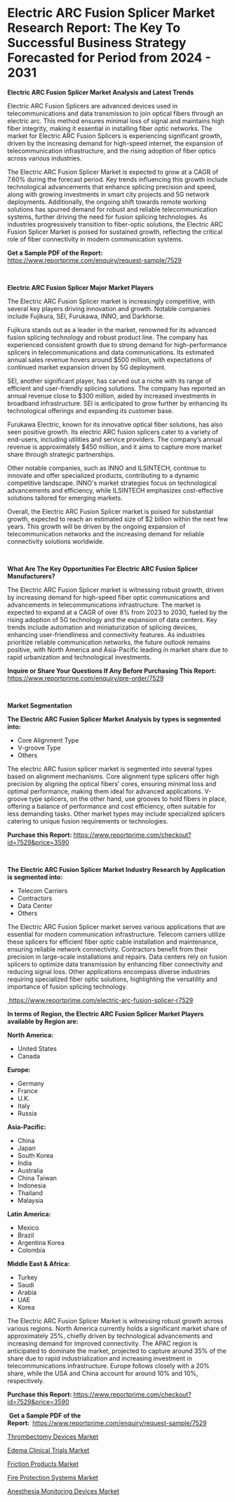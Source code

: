 <p><h1>Electric ARC Fusion Splicer Market Research Report: The Key To Successful Business Strategy Forecasted for Period from 2024 - 2031</h1></p><p><strong>Electric ARC Fusion Splicer Market Analysis and Latest Trends</strong></p>
<p><p>Electric ARC Fusion Splicers are advanced devices used in telecommunications and data transmission to join optical fibers through an electric arc. This method ensures minimal loss of signal and maintains high fiber integrity, making it essential in installing fiber optic networks. The market for Electric ARC Fusion Splicers is experiencing significant growth, driven by the increasing demand for high-speed internet, the expansion of telecommunication infrastructure, and the rising adoption of fiber optics across various industries.</p><p>The Electric ARC Fusion Splicer Market is expected to grow at a CAGR of 7.60% during the forecast period. Key trends influencing this growth include technological advancements that enhance splicing precision and speed, along with growing investments in smart city projects and 5G network deployments. Additionally, the ongoing shift towards remote working solutions has spurred demand for robust and reliable telecommunication systems, further driving the need for fusion splicing technologies. As industries progressively transition to fiber-optic solutions, the Electric ARC Fusion Splicer Market is poised for sustained growth, reflecting the critical role of fiber connectivity in modern communication systems.</p></p>
<p><strong>Get a Sample PDF of the Report:&nbsp;</strong> <a href="https://www.reportprime.com/enquiry/request-sample/7529">https://www.reportprime.com/enquiry/request-sample/7529</a></p>
<p>&nbsp;</p>
<p><strong>Electric ARC Fusion Splicer Major Market Players</strong></p>
<p><p>The Electric ARC Fusion Splicer market is increasingly competitive, with several key players driving innovation and growth. Notable companies include Fujikura, SEI, Furukawa, INNO, and Darkhorse. </p><p>Fujikura stands out as a leader in the market, renowned for its advanced fusion splicing technology and robust product line. The company has experienced consistent growth due to strong demand for high-performance splicers in telecommunications and data communications. Its estimated annual sales revenue hovers around $500 million, with expectations of continued market expansion driven by 5G deployment.</p><p>SEI, another significant player, has carved out a niche with its range of efficient and user-friendly splicing solutions. The company has reported an annual revenue close to $300 million, aided by increased investments in broadband infrastructure. SEI is anticipated to grow further by enhancing its technological offerings and expanding its customer base.</p><p>Furukawa Electric, known for its innovative optical fiber solutions, has also seen positive growth. Its electric ARC fusion splicers cater to a variety of end-users, including utilities and service providers. The company’s annual revenue is approximately $450 million, and it aims to capture more market share through strategic partnerships.</p><p>Other notable companies, such as INNO and ILSINTECH, continue to innovate and offer specialized products, contributing to a dynamic competitive landscape. INNO's market strategies focus on technological advancements and efficiency, while ILSINTECH emphasizes cost-effective solutions tailored for emerging markets.</p><p>Overall, the Electric ARC Fusion Splicer market is poised for substantial growth, expected to reach an estimated size of $2 billion within the next few years. This growth will be driven by the ongoing expansion of telecommunication networks and the increasing demand for reliable connectivity solutions worldwide.</p></p>
<p>&nbsp;</p>
<p><strong>What Are The Key Opportunities For Electric ARC Fusion Splicer Manufacturers?</strong></p>
<p><p>The Electric ARC Fusion Splicer market is witnessing robust growth, driven by increasing demand for high-speed fiber optic communications and advancements in telecommunications infrastructure. The market is expected to expand at a CAGR of over 8% from 2023 to 2030, fueled by the rising adoption of 5G technology and the expansion of data centers. Key trends include automation and miniaturization of splicing devices, enhancing user-friendliness and connectivity features. As industries prioritize reliable communication networks, the future outlook remains positive, with North America and Asia-Pacific leading in market share due to rapid urbanization and technological investments.</p></p>
<p><strong>Inquire or Share Your Questions If Any Before Purchasing This Report:</strong> <a href="https://www.reportprime.com/enquiry/pre-order/7529">https://www.reportprime.com/enquiry/pre-order/7529</a></p>
<p>&nbsp;</p>
<p><strong>Market Segmentation</strong></p>
<p><strong>The Electric ARC Fusion Splicer Market Analysis by types is segmented into:</strong></p>
<p><ul><li>Core Alignment Type</li><li>V-groove Type</li><li>Others</li></ul></p>
<p><p>The electric ARC fusion splicer market is segmented into several types based on alignment mechanisms. Core alignment type splicers offer high precision by aligning the optical fibers' cores, ensuring minimal loss and optimal performance, making them ideal for advanced applications. V-groove type splicers, on the other hand, use grooves to hold fibers in place, offering a balance of performance and cost efficiency, often suitable for less demanding tasks. Other market types may include specialized splicers catering to unique fusion requirements or technologies.</p></p>
<p><strong>Purchase this Report:&nbsp;</strong><a href="https://www.reportprime.com/checkout?id=7529&price=3590">https://www.reportprime.com/checkout?id=7529&price=3590</a></p>
<p>&nbsp;</p>
<p><strong>The Electric ARC Fusion Splicer Market Industry Research by Application is segmented into:</strong></p>
<p><ul><li>Telecom Carriers</li><li>Contractors</li><li>Data Center</li><li>Others</li></ul></p>
<p><p>The Electric ARC Fusion Splicer market serves various applications that are essential for modern communication infrastructure. Telecom carriers utilize these splicers for efficient fiber optic cable installation and maintenance, ensuring reliable network connectivity. Contractors benefit from their precision in large-scale installations and repairs. Data centers rely on fusion splicers to optimize data transmission by enhancing fiber connectivity and reducing signal loss. Other applications encompass diverse industries requiring specialized fiber optic solutions, highlighting the versatility and importance of fusion splicing technology.</p></p>
<p><a href="https://www.reportprime.com/electric-arc-fusion-splicer-r7529">&nbsp;https://www.reportprime.com/electric-arc-fusion-splicer-r7529</a></p>
<p><strong>In terms of Region, the Electric ARC Fusion Splicer Market Players available by Region are:</strong></p>
<p>
    <p> <strong> North America: </strong>
        <ul>
            <li>United States</li>
            <li>Canada</li>
        </ul>
        </p> 
    <p> <strong> Europe: </strong>
        <ul>
            <li>Germany</li>
            <li>France</li>
            <li>U.K.</li>
            <li>Italy</li>
            <li>Russia</li>
        </ul>
        </p> 
    <p> <strong> Asia-Pacific: </strong>
        <ul>
            <li>China</li>
            <li>Japan</li>
            <li>South Korea</li>
            <li>India</li>
            <li>Australia</li>
            <li>China Taiwan</li>
            <li>Indonesia</li>
            <li>Thailand</li>
            <li>Malaysia</li>
        </ul>
        </p> 
    <p> <strong> Latin America: </strong>
        <ul>
            <li>Mexico</li>
            <li>Brazil</li>
            <li>Argentina Korea</li>
            <li>Colombia</li>
        </ul>
        </p> 
    <p> <strong> Middle East & Africa: </strong>
        <ul>
            <li>Turkey</li>
            <li>Saudi</li>
            <li>Arabia</li>
            <li>UAE</li>
            <li>Korea</li>
        </ul>
    </p>
    </p>
<p><p>The Electric ARC Fusion Splicer Market is witnessing robust growth across various regions. North America currently holds a significant market share of approximately 25%, chiefly driven by technological advancements and increasing demand for improved connectivity. The APAC region is anticipated to dominate the market, projected to capture around 35% of the share due to rapid industrialization and increasing investment in telecommunications infrastructure. Europe follows closely with a 20% share, while the USA and China account for around 10% and 10%, respectively.</p></p>
<p><strong>Purchase this Report: </strong><a href="https://www.reportprime.com/checkout?id=7529&price=3590">https://www.reportprime.com/checkout?id=7529&price=3590</a></p>
<p>&nbsp;<strong>Get a Sample PDF of the Report:&nbsp;&nbsp;</strong><a href="https://www.reportprime.com/enquiry/request-sample/7529">https://www.reportprime.com/enquiry/request-sample/7529</a></p>
<p><strong></strong></p>
<p><p><a href="https://www.linkedin.com/pulse/thrombectomy-devices-market-share-analysis-growth-trends-vhwke?trackingId=AHEwXkfYS6K8jo0TNg9eQQ%3D%3D">Thrombectomy Devices Market</a></p><p><a href="https://medium.com/@jasmine.wilson5656/analyzing-key-drivers-in-the-edema-clinical-trials-market-market-trends-and-future-outlook-for-7e721d326086">Edema Clinical Trials Market</a></p><p><a href="https://github.com/BretDuke76/Market-Research-Report-List-1/blob/main/friction-products-market.md">Friction Products Market</a></p><p><a href="https://github.com/JubayerMia832/Market-Research-Report-List-1/blob/main/fire-protection-systems-market.md">Fire Protection Systems Market</a></p><p><a href="https://www.linkedin.com/pulse/anesthesia-monitoring-devices-market-research-report-exploring-7tvze?trackingId=41UNSJ3XR%2FeDmFfAZ3QXPw%3D%3D">Anesthesia Monitoring Devices Market</a></p></p>